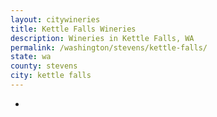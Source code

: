 ```yaml
---
layout: citywineries
title: Kettle Falls Wineries
description: Wineries in Kettle Falls, WA
permalink: /washington/stevens/kettle-falls/
state: wa
county: stevens
city: kettle falls
---
```

-
